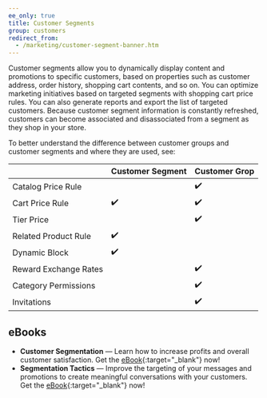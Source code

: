 ```yaml
---
ee_only: true
title: Customer Segments
group: customers
redirect_from:
  - /marketing/customer-segment-banner.htm
---
```


Customer segments allow you to dynamically display content and promotions to specific customers, based on properties such as customer address, order history, shopping cart contents, and so on. You can optimize marketing initiatives based on targeted segments with shopping cart price rules. You can also generate reports and export the list of targeted customers. Because customer segment information is constantly refreshed, customers can become associated and disassociated from a segment as they shop in your store.

To better understand the difference between customer groups and customer segments and where they are used, see:

||Customer Segment|Customer Grop|
|--- |--- |--- |
|Catalog Price Rule||✔️|
|Cart Price Rule|✔️|✔️|
|Tier Price||✔️|
|Related Product Rule|✔️||
|Dynamic Block|✔️||
|Reward Exchange Rates||✔️|
|Category Permissions||✔️|
|Invitations||✔️|

## eBooks

- **Customer Segmentation** — Learn how to increase profits and overall customer satisfaction. Get the [eBook][1]{:target="_blank"} now!
- **Segmentation Tactics** — Improve the targeting of your messages and promotions to create meaningful conversations with your customers. Get the [eBook][2]{:target="_blank"} now!

[1]: https://magento.com/resources/identifying-your-most-profitable-customers-introduction-customer-segmentation
[2]: https://magento.com/resources/3-segmentation-tactics-ignite-conversion
